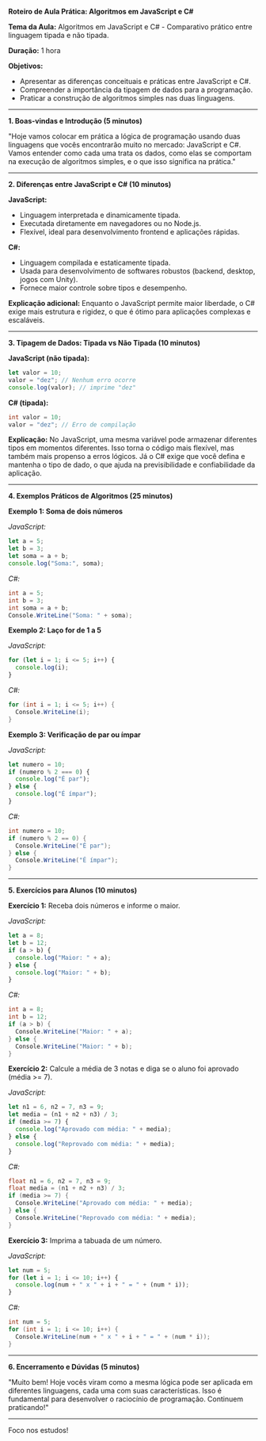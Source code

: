 **Roteiro de Aula Prática: Algoritmos em JavaScript e C#**

**Tema da Aula:** Algoritmos em JavaScript e C# - Comparativo prático entre linguagem tipada e não tipada.

**Duração:** 1 hora

**Objetivos:**
- Apresentar as diferenças conceituais e práticas entre JavaScript e C#.
- Compreender a importância da tipagem de dados para a programação.
- Praticar a construção de algoritmos simples nas duas linguagens.

---

**1. Boas-vindas e Introdução (5 minutos)**

"Hoje vamos colocar em prática a lógica de programação usando duas linguagens que vocês encontrarão muito no mercado: JavaScript e C#. Vamos entender como cada uma trata os dados, como elas se comportam na execução de algoritmos simples, e o que isso significa na prática." 

---

**2. Diferenças entre JavaScript e C# (10 minutos)**

**JavaScript:**
- Linguagem interpretada e dinamicamente tipada.
- Executada diretamente em navegadores ou no Node.js.
- Flexível, ideal para desenvolvimento frontend e aplicações rápidas.

**C#:**
- Linguagem compilada e estaticamente tipada.
- Usada para desenvolvimento de softwares robustos (backend, desktop, jogos com Unity).
- Fornece maior controle sobre tipos e desempenho.

**Explicação adicional:**
Enquanto o JavaScript permite maior liberdade, o C# exige mais estrutura e rigidez, o que é ótimo para aplicações complexas e escaláveis.

---

**3. Tipagem de Dados: Tipada vs Não Tipada (10 minutos)**

**JavaScript (não tipada):**
```javascript
let valor = 10;
valor = "dez"; // Nenhum erro ocorre
console.log(valor); // imprime "dez"
```

**C# (tipada):**
```csharp
int valor = 10;
valor = "dez"; // Erro de compilação
```

**Explicação:**
No JavaScript, uma mesma variável pode armazenar diferentes tipos em momentos diferentes. Isso torna o código mais flexível, mas também mais propenso a erros lógicos. Já o C# exige que você defina e mantenha o tipo de dado, o que ajuda na previsibilidade e confiabilidade da aplicação.

---

**4. Exemplos Práticos de Algoritmos (25 minutos)**

**Exemplo 1: Soma de dois números**

*JavaScript:*
```javascript
let a = 5;
let b = 3;
let soma = a + b;
console.log("Soma:", soma);
```

*C#:*
```csharp
int a = 5;
int b = 3;
int soma = a + b;
Console.WriteLine("Soma: " + soma);
```

**Exemplo 2: Laço for de 1 a 5**

*JavaScript:*
```javascript
for (let i = 1; i <= 5; i++) {
  console.log(i);
}
```

*C#:*
```csharp
for (int i = 1; i <= 5; i++) {
  Console.WriteLine(i);
}
```

**Exemplo 3: Verificação de par ou ímpar**

*JavaScript:*
```javascript
let numero = 10;
if (numero % 2 === 0) {
  console.log("É par");
} else {
  console.log("É ímpar");
}
```

*C#:*
```csharp
int numero = 10;
if (numero % 2 == 0) {
  Console.WriteLine("É par");
} else {
  Console.WriteLine("É ímpar");
}
```

---

**5. Exercícios para Alunos (10 minutos)**

**Exercício 1:** Receba dois números e informe o maior.

*JavaScript:*
```javascript
let a = 8;
let b = 12;
if (a > b) {
  console.log("Maior: " + a);
} else {
  console.log("Maior: " + b);
}
```

*C#:*
```csharp
int a = 8;
int b = 12;
if (a > b) {
  Console.WriteLine("Maior: " + a);
} else {
  Console.WriteLine("Maior: " + b);
}
```

**Exercício 2:** Calcule a média de 3 notas e diga se o aluno foi aprovado (média >= 7).

*JavaScript:*
```javascript
let n1 = 6, n2 = 7, n3 = 9;
let media = (n1 + n2 + n3) / 3;
if (media >= 7) {
  console.log("Aprovado com média: " + media);
} else {
  console.log("Reprovado com média: " + media);
}
```

*C#:*
```csharp
float n1 = 6, n2 = 7, n3 = 9;
float media = (n1 + n2 + n3) / 3;
if (media >= 7) {
  Console.WriteLine("Aprovado com média: " + media);
} else {
  Console.WriteLine("Reprovado com média: " + media);
}
```

**Exercício 3:** Imprima a tabuada de um número.

*JavaScript:*
```javascript
let num = 5;
for (let i = 1; i <= 10; i++) {
  console.log(num + " x " + i + " = " + (num * i));
}
```

*C#:*
```csharp
int num = 5;
for (int i = 1; i <= 10; i++) {
  Console.WriteLine(num + " x " + i + " = " + (num * i));
}
```

---

**6. Encerramento e Dúvidas (5 minutos)**

"Muito bem! Hoje vocês viram como a mesma lógica pode ser aplicada em diferentes linguagens, cada uma com suas características. Isso é fundamental para desenvolver o raciocínio de programação. Continuem praticando!"

---

Foco nos estudos!

